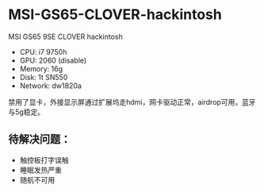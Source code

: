 # MSI-GS65-CLOVER-hackintosh
MSI GS65 9SE CLOVER hackintosh

+ CPU: i7 9750h
+ GPU: 2060 (disable)
+ Memory: 16g
+ Disk: 1t SN550
+ Network: dw1820a

禁用了显卡，外接显示屏通过扩展坞走hdmi，网卡驱动正常，airdrop可用，蓝牙与5g稳定。

## 待解决问题：
+ 触控板打字误触
+ 睡眠发热严重
+ 随航不可用
